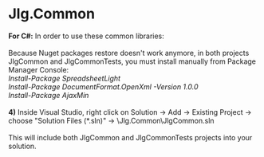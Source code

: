 # Jlg.Common

<b>For C#:</b> In order to use these common libraries: 
<br/>
<br/>
Because Nuget packages restore doesn't work anymore, in both projects JlgCommon and JlgCommonTests, you must install manually from Package Manager Console:
<br/>
<i>Install-Package SpreadsheetLight</i>
<br/>
<i>Install-Package DocumentFormat.OpenXml -Version 1.0.0</i>
<br/>
<i>Install-Package AjaxMin</i>
<br/>
<br/>
<b>4)</b> Inside Visual Studio, right click on Solution -> Add -> Existing Project -> choose "Solution Files (*.sln)" -> \Jlg.Common\JlgCommon.sln
<br/>
<br/>
This will include both JlgCommon and JlgCommonTests projects into your solution.

